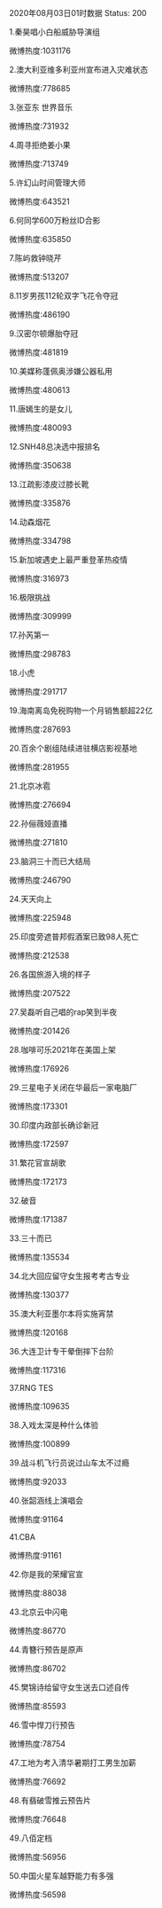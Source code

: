2020年08月03日01时数据
Status: 200

1.秦昊唱小白船威胁导演组

微博热度:1031176

2.澳大利亚维多利亚州宣布进入灾难状态

微博热度:778685

3.张亚东 世界音乐

微博热度:731932

4.周寻拒绝姜小果

微博热度:713749

5.许幻山时间管理大师

微博热度:643521

6.何同学600万粉丝ID合影

微博热度:635850

7.陈屿救钟晓芹

微博热度:513207

8.11岁男孩112轮双字飞花令夺冠

微博热度:486190

9.汉密尔顿爆胎夺冠

微博热度:481819

10.美媒称蓬佩奥涉嫌公器私用

微博热度:480613

11.唐嫣生的是女儿

微博热度:480093

12.SNH48总决选中报排名

微博热度:350638

13.江疏影漆皮过膝长靴

微博热度:335876

14.动森烟花

微博热度:334798

15.新加坡遇史上最严重登革热疫情

微博热度:316973

16.极限挑战

微博热度:309999

17.孙芮第一

微博热度:298783

18.小虎

微博热度:291717

19.海南离岛免税购物一个月销售额超22亿

微博热度:287693

20.百余个剧组陆续进驻横店影视基地

微博热度:281955

21.北京冰雹

微博热度:276694

22.孙俪薇娅直播

微博热度:271810

23.脑洞三十而已大结局

微博热度:246790

24.天天向上

微博热度:225948

25.印度旁遮普邦假酒案已致98人死亡

微博热度:212538

26.各国旅游入境的样子

微博热度:207522

27.吴磊听自己唱的rap笑到半夜

微博热度:201426

28.咖啡可乐2021年在美国上架

微博热度:176926

29.三星电子关闭在华最后一家电脑厂

微博热度:173301

30.印度内政部长确诊新冠

微博热度:172597

31.繁花官宣胡歌

微博热度:172173

32.破音

微博热度:171387

33.三十而已

微博热度:135534

34.北大回应留守女生报考考古专业

微博热度:130377

35.澳大利亚墨尔本将实施宵禁

微博热度:120168

36.大连卫计专干晕倒摔下台阶

微博热度:117316

37.RNG TES

微博热度:109635

38.入戏太深是种什么体验

微博热度:100899

39.战斗机飞行员说过山车太不过瘾

微博热度:92033

40.张韶涵线上演唱会

微博热度:91164

41.CBA

微博热度:91161

42.你是我的荣耀官宣

微博热度:88038

43.北京云中闪电

微博热度:86770

44.青簪行预告是原声

微博热度:86702

45.樊锦诗给留守女生送去口述自传

微博热度:85593

46.雪中悍刀行预告

微博热度:78754

47.工地为考入清华暑期打工男生加薪

微博热度:76692

48.有翡破雪推云预告片

微博热度:76648

49.八佰定档

微博热度:56956

50.中国火星车越野能力有多强

微博热度:56598


